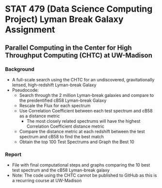 # STAT 479 (Data Science Computing Project) Lyman Break Galaxy Assignment
## Parallel Computing in the Center for High Throughput Computing (CHTC) at UW-Madison
### Background
- A full-scale search using the CHTC for an undiscovered, gravitationally lensed, high-redshift Lyman-break Galaxy
- Pseudocode:
  - Search through the 2 million Lyman-break galaxies and compare to the preidentified cB58 Lyman-break Galaxy
  - Rescale the Flux for each spectrum
  - Use Correlation Coefficient between each test spectrum and cB58 as a distance metric
    - The most closely related spectrums will have the highest Correlation Coefficient distance metric
  - Compare the distance metric at each redshift between the test spectrum and cB58 to find the best match
  - Obtain the top 100 Test Spectrums and Graph the Best 10
### Report
- File with final computational steps and graphs comparing the 10 best test spectrum and the cB58 Lyman-break galaxy
- Note: The code using the CHTC cannot be published to GitHub as this is a recurring course at UW-Madison
